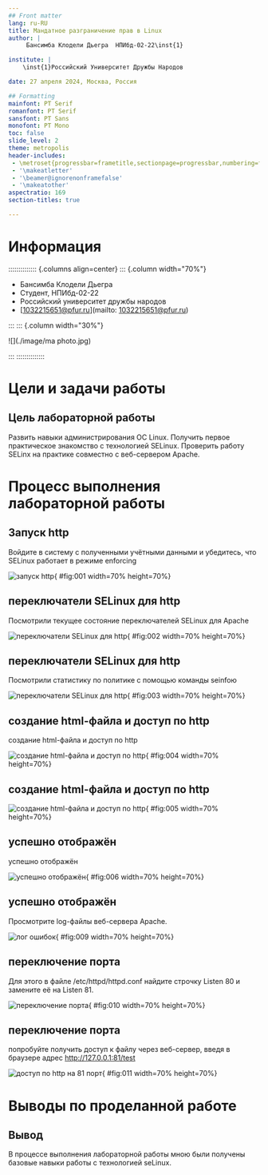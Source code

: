 ```yaml
---
## Front matter
lang: ru-RU
title: Мандатное разграничение прав в Linux
author: |
	 Бансимба Клодели Дьегра  НПИбд-02-22\inst{1}

institute: |
	\inst{1}Российский Университет Дружбы Народов

date: 27 апреля 2024, Москва, Россия

## Formatting
mainfont: PT Serif
romanfont: PT Serif
sansfont: PT Sans
monofont: PT Mono
toc: false
slide_level: 2
theme: metropolis
header-includes: 
 - \metroset{progressbar=frametitle,sectionpage=progressbar,numbering=fraction}
 - '\makeatletter'
 - '\beamer@ignorenonframefalse'
 - '\makeatother'
aspectratio: 169
section-titles: true

---
```

# Информация

:::::::::::::: {.columns align=center}
::: {.column width="70%"}

  * Бансимба Клодели Дьегра
  * Студент, НПИбд-02-22
  * Российский университет дружбы народов
  * [1032215651@pfur.ru](mailto: 1032215651@pfur.ru)

:::
::: {.column width="30%"}

![](./image/ma photo.jpg)

:::
::::::::::::::

# Цели и задачи работы

## Цель лабораторной работы

Развить навыки администрирования ОС Linux. Получить первое практическое знакомство с технологией SELinux. Проверить работу SELinx на практике совместно с веб-сервером Apache.

# Процесс выполнения лабораторной работы

## Запуск http
Войдите в систему с полученными учётными данными и убедитесь, что SELinux работает в режиме enforcing
 
![запуск http](image/2.jpg){ #fig:001 width=70% height=70%}

## переключатели SELinux для http

Посмотрили текущее состояние переключателей SELinux для Apache

![переключатели SELinux для http](image/4.jpg){ #fig:002 width=70% height=70%}


## переключатели SELinux для http
Посмотрили статистику по политике с помощью команды seinfoю

![переключатели SELinux для http](image/6.jpg){ #fig:003 width=70% height=70%}

## создание html-файла и доступ по http
создание html-файла и доступ по http

![создание html-файла и доступ по http](image/9a.jpg){ #fig:004 width=70% height=70%}

## создание html-файла и доступ по http
![создание html-файла и доступ по http](image/9b.jpg){ #fig:005 width=70% height=70%}


## успешно отображён
успешно отображён

![успешно отображён](image/11.jpg){ #fig:006 width=70% height=70%}

## успешно отображён
Просмотрите log-файлы веб-сервера Apache.

![лог ошибок](image/15.jpg){ #fig:009 width=70% height=70%}

## переключение порта
Для этого в файле /etc/httpd/httpd.conf найдите строчку Listen 80 и замените её на Listen 81.

![переключение порта](image/16.jpg){ #fig:010 width=70% height=70%}

## переключение порта
попробуйте получить доступ к файлу через веб-сервер, введя в браузере адрес http://127.0.0.1:81/test

![доступ по http на 81 порт](image/21.jpg){ #fig:011 width=70% height=70%}

# Выводы по проделанной работе

## Вывод

В процессе выполнения лабораторной работы мною были получены базовые навыки работы с технологией seLinux.


